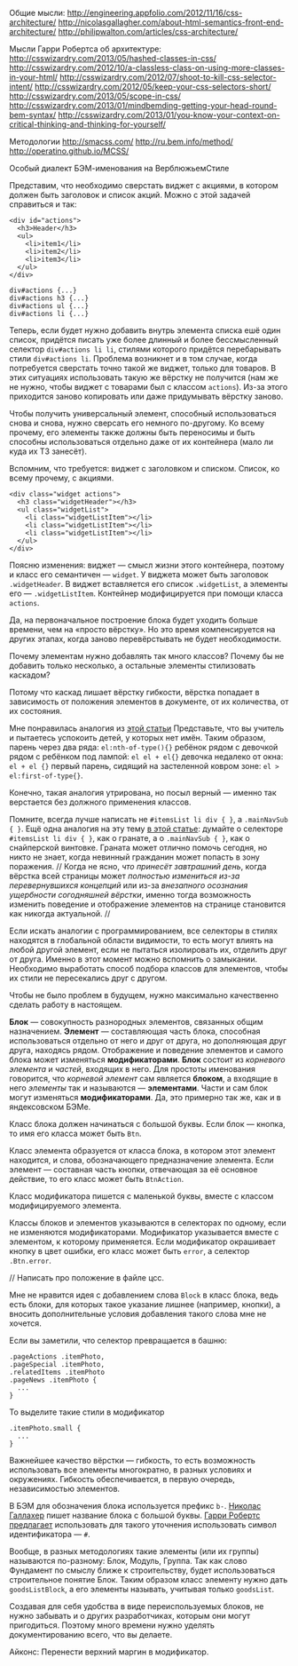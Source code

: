 Общие мысли:
http://engineering.appfolio.com/2012/11/16/css-architecture/
http://nicolasgallagher.com/about-html-semantics-front-end-architecture/
http://philipwalton.com/articles/css-architecture/

Мысли Гарри Робертса об архитектуре:
http://csswizardry.com/2013/05/hashed-classes-in-css/
http://csswizardry.com/2012/10/a-classless-class-on-using-more-classes-in-your-html/
http://csswizardry.com/2012/07/shoot-to-kill-css-selector-intent/
http://csswizardry.com/2012/05/keep-your-css-selectors-short/
http://csswizardry.com/2013/05/scope-in-css/
http://csswizardry.com/2013/01/mindbemding-getting-your-head-round-bem-syntax/
http://csswizardry.com/2013/01/you-know-your-context-on-critical-thinking-and-thinking-for-yourself/

Методологии
http://smacss.com/
http://ru.bem.info/method/
http://operatino.github.io/MCSS/


Особый диалект БЭМ-именования на ВерблюжьемСтиле

Представим, что необходимо сверстать виджет с акциями, в котором должен быть заголовок и список акций. Можно с этой задачей справиться и так:

    <div id="actions">
      <h3>Header</h3>
      <ul>
        <li>item1</li>
        <li>item2</li>
        <li>item3</li>
      </ul>
    </div>

    div#actions {...}
    div#actions h3 {...}
    div#actions ul {...}
    div#actions li {...}

Теперь, если будет нужно добавить внутрь элемента списка ешё один список, придётся писать уже более длинный и более бессмысленный селектор `div#actions li li`, стилями которого придётся перебарывать стили `div#actions li`.
Проблема возникнет и в том случае, когда потребуется сверстать точно такой же виджет, только для товаров. В этих ситуациях использовать такую же вёрстку не получится (нам же не нужно, чтобы виджет с товарами был с классом `actions`). Из-за этого приходится заново копировать или даже придумывать вёрстку заново.

Чтобы получить универсальный элемент, способный использоваться снова и снова, нужно сверсать его немного по-другому.
Ко всему прочему, его элементы также должны быть переносимы и быть способны использоваться отдельно даже от их контейнера (мало ли куда их ТЗ занесёт).

Вспомним, что требуется: виджет с заголовком и списком. Список, ко всему прочему, с акциями.

    <div class="widget actions">
      <h3 class="widgetHeader"></h3>
      <ul class="widgetList">
        <li class="widgetListItem"></li>
        <li class="widgetListItem"></li>
        <li class="widgetListItem"></li>
      </ul>
    </div>

Поясню изменения: виджет — смысл жизни этого контейнера, поэтому и класс его семантичен — `widget`. У виджета может быть заголовок `.widgetHeader`. В виджет вставляется его список `.widgetList`, а элементы его — `.widgetListItem`. Контейнер модифицируется при помощи класса `actions`.

Да, на первоначальное построение блока будет уходить больше времени, чем на «просто вёрстку». Но это время компенсируется на других этапах, когда заново перевёрстывать не будет необходимости.


Почему элементам нужно добавлять так много классов? Почему бы не добавить только несколько, а остальные элементы стилизовать каскадом?

Потому что каскад лишает вёрстку гибкости, вёрстка попадает в зависимость от положения элементов в документе, от их количества, от их состояния.

Мне понравилась аналогия из [этой статьи](http://csswizardry.com/2012/10/a-classless-class-on-using-more-classes-in-your-html/)
Представьте, что вы учитель и пытаетесь успокоить детей, у которых нет имён. Таким образом,
парень через два ряда: `el:nth-of-type(){}`
ребёнок рядом с девочкой рядом с ребёнком под лампой: `el el + el{}`
девочка недалеко от окна: `el + el {}`
первый парень, сидящий на застеленной ковром зоне: `el > el:first-of-type{}`.

Конечно, такая аналогия утрирована, но посыл верный — именно так верстается без должного применения классов.

Помните, всегда лучше написать не `#itemsList li div { }`, а `.mainNavSub { }`. Ещё одна аналогия на эту тему [в этой статье](http://engineering.appfolio.com/2012/11/16/css-architecture/): думайте о селекторе `#itemsList li div { }`, как о гранате, а о `.mainNavSub { }`, как о снайперской винтовке. Граната может отлично помочь сегодня, но никто не знает, когда невинный гражданин может попасть в зону поражения.
//
Когда не ясно, _что принесёт завтрашний день_, когда вёрстка всей страницы может _полностью измениться из-за перевернувшихся концепций_ или из-за _внезапного осознания ущербности согодняшней вёрстки_, именно тогда возможность изменить поведение и отображение элементов на странице становится как никогда актуальной.
//


Если искать аналогии с программированием, все селекторы в стилях находятся в глобальной области видимости, то есть могут влиять на любой другой элемент, если не пытаться изолировать их, отделить друг от друга.
Именно в этот момент можно вспомнить о замыкании.
Необходимо выработать способ подбора классов для элементов, чтобы их стили не пересекались друг с другом.



Чтобы не было проблем в будущем, нужно максимально качественно сделать работу в настоящем.



**Блок** — совокупность разнородных элементов, связанных общим назначением.
**Элемент** — составляющая часть блока, способная использоваться отдельно от него и друг от друга, но дополняющая друг друга, находясь рядом.
Отображение и поведение элементов и самого блока может изменяться **модификаторами**.
**Блок** состоит из _корневого элемента_ и _частей_, входящих в него. Для простоты именования говорится, что _корневой элемент_ сам является **блоком**, а входящие в него _элементы_ так и называются — **элементами**. Части и сам блок могут изменяться **модификаторами**. Да, это примерно так же, как и в яндексовском БЭМе.



Класс блока должен начинаться с большой буквы. Если блок — кнопка, то имя его класса может быть `Btn`.

Класс элемента образуется от класса блока, в котором этот элемент находится, и слова, обозначающего предназначение элемента.
Если элемент — составная часть кнопки, отвечающая за её основное действие, то его класс может быть `BtnAction`.

Класс модификатора пишется с маленькой буквы, вместе с классом модифицируемого элемента.

Классы блоков и элементов указываются в селекторах по одному, если не изменяются модификаторами.
Модификатор указывается вместе с элементом, к которому применяется.
Если модификатор окрашивает кнопку в цвет ошибки, его класс может быть `error`, а селектор `.Btn.error`.

// Написать про положение в файле цсс.


Мне не нравится идея с добавлением слова `Block` в класс блока, ведь есть блоки, для которых такое указание лишнее (например, кнопки), а вносить дополнительные условия добавления такого слова мне не хочется.


Если вы заметили, что селектор превращается в башню:

    .pageActions .itemPhoto,
    .pageSpecial .itemPhoto,
    .relatedItems .itemPhoto
    .pageNews .itemPhoto {
      ...
    }

То выделите такие стили в модификатор

    .itemPhoto.small {
      ...
    }


Важнейшее качество вёрстки — гибкость, то есть возможность использовать все элементы многократно, в разных условиях и окружениях. Гибкость обеспечивается, в первую очередь, независимостью элементов.



В БЭМ для обозначения блока используется префикс `b-`.
[Николас Галлахер](http://nicolasgallagher.com/) пишет название блока с большой буквы. [Гарри Робертс](http://csswizardry.com/) [предлагает](http://csswizardry.com/2013/05/hashed-classes-in-css/) использовать для такого уточнения использовать символ идентификатора — `#`.

Вообще, в разных методологиях такие элементы (или их группы) называются по-разному: Блок, Модуль, Группа.
Так как слово Фундамент по смыслу ближе к строительству, будет использоваться строительное понятие Блок.
Таким образом класс элементу нужно дать `goodsListBlock`, а его элементы называть, учитывая только `goodsList`.



Создавая для себя удобства в виде переиспользуемых блоков, не нужно забывать и о других разработчиках, которым они могут пригодиться. Поэтому много времени нужно уделять документированию всего, что вы делаете.

Айконс: Перенести верхний маргин в модификатор.
